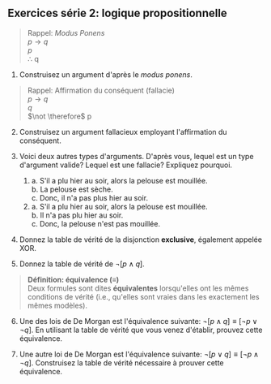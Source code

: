## Exercices série 2: logique propositionnelle

> Rappel: *Modus Ponens*  
> $p \rightarrow q$  
> $p$  
> $\therefore$ q

1. Construisez un argument d'après le *modus ponens*.

> Rappel: Affirmation du conséquent (fallacie)  
> $p \rightarrow q$  
> $q$  
> $\not \therefore$ p

2. Construisez un argument fallacieux employant l'affirmation du conséquent.

3. Voici deux autres types d'arguments. D'après vous, lequel est un type d'argument valide? Lequel est une fallacie? Expliquez pourquoi.

   1. a. S'il a plu hier au soir, alors la    pelouse est mouillée.  
      b. La pelouse est sèche.  
      c. Donc, il n'a pas plus hier au soir.
   2. a. S'il a plu hier au soir, alors la    pelouse est mouillée.  
      b. Il n'a pas plu hier au soir.  
      c. Donc, la pelouse n'est pas mouillée.

4. Donnez la table de vérité de la disjonction **exclusive**, également appelée XOR.

5. Donnez la table de vérité de $\neg [p \wedge q]$.

> **Définition: équivalence ($\equiv$)**  
> Deux formules sont dites **équivalentes** lorsqu'elles ont les mêmes conditions de vérité (i.e., qu'elles sont vraies dans les exactement les mêmes modèles).

6. Une des lois de De Morgan est l'équivalence suivante: $\neg [p \wedge q]\equiv [\neg p \lor \neg q]$. En utilisant la table de vérité que vous venez d'établir, prouvez cette équivalence.

7. Une autre loi de De Morgan est l'équivalence suivante: $\neg [p \lor q]\equiv [\neg p \wedge \neg q]$. Construisez la table de vérité nécessaire à prouver cette équivalence.
